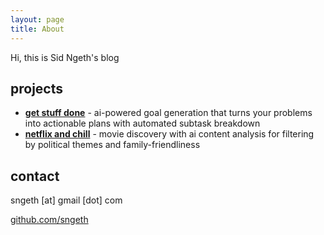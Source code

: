 ```yaml
---
layout: page
title: About
---
```


<p class="message">
  Hi, this is Sid Ngeth's blog
</p>

## projects

- **[get stuff done](https://actuallydostuff.com)** - ai-powered goal generation that turns your problems into actionable plans with automated subtask breakdown
- **[netflix and chill](https://netflix-and-chill.pages.dev)** - movie discovery with ai content analysis for filtering by political themes and family-friendliness

## contact

sngeth [at] gmail [dot] com

[github.com/sngeth](https://github.com/sngeth)